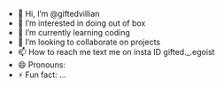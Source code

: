 - 👋 Hi, I’m @giftedvillian
- 👀 I’m interested in doing out of box
- 🌱 I’m currently learning coding
- 💞️ I’m looking to collaborate on projects
- 📫 How to reach me text me on insta ID gifted._.egoist
- 😄 Pronouns:
- ⚡ Fun fact: ...

<!---
giftedvillian/giftedvillian is a ✨ special ✨ repository because its `README.md` (this file) appears on your GitHub profile.
You can click the Preview link to take a look at your changes.
--->
